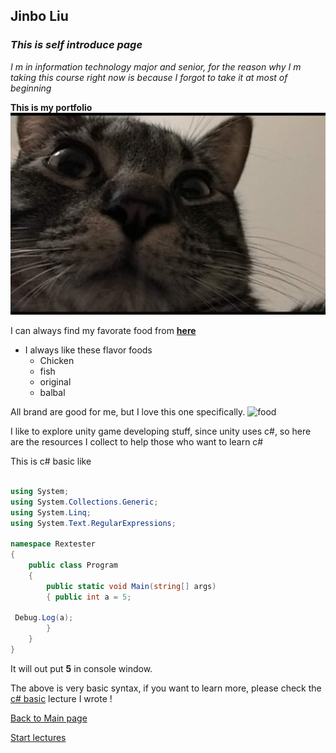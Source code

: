 ## Jinbo Liu

  
### *This is self introduce page*


*I m in information technology major and senior, for the reason why I m taking this course right now is because I forgot to take it at most of beginning*


**This is my portfolio**
![me](https://github.com/Dokidok1/new1000/blob/master/images/paopao.jpg)

I can always find my favorate food from **[here](https://www.chewy.com/b/food-387)**

* I always like these flavor foods
    * Chicken
    * fish
    * original
    * balbal
    
All brand are good for me, but I love this one specifically.
![food](https://img.chewy.com/is/catalog/99973_MAIN._AC_SS55_V1462999364_.jpg)


I like to explore unity game developing stuff, since unity uses c#, so here are the resources I collect to help those who want to learn c#

This is c# basic like 

```c#

using System;
using System.Collections.Generic;
using System.Linq;
using System.Text.RegularExpressions;

namespace Rextester
{
    public class Program
    {
        public static void Main(string[] args)
        { public int a = 5;
 
 Debug.Log(a);
        }
    }
}

 ```
 
 It will out put **5** in console window.
 
 The above is very basic syntax, if you want to learn more, please check the 
 [c# basic](https://github.com/Dokidok1/new1000/blob/master/md_files/c%23_basic.md) lecture I wrote !
 
 
 [Back to Main page](https://github.com/Dokidok1/new1000)
 
 
 [Start lectures](https://github.com/Dokidok1/new1000/blob/master/md_files/c%23_basic.md)





